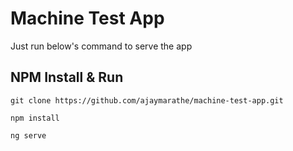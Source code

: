 # Machine Test App

Just run below's command to serve the app

## NPM Install & Run
```
git clone https://github.com/ajaymarathe/machine-test-app.git

npm install

ng serve

```

